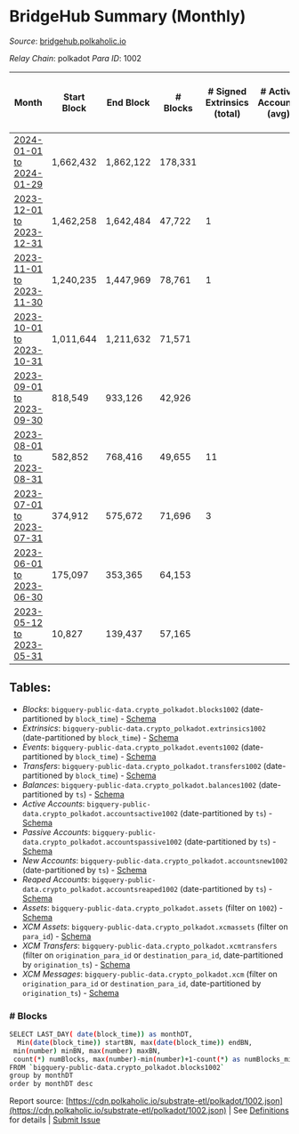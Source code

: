# BridgeHub Summary (Monthly)

_Source_: [bridgehub.polkaholic.io](https://bridgehub.polkaholic.io)

*Relay Chain*: polkadot
*Para ID*: 1002



| Month | Start Block | End Block | # Blocks | # Signed Extrinsics (total) | # Active Accounts (avg) | # Addresses with Balances (max) | Issues |
| ----- | ----------- | --------- | -------- | --------------------------- | ----------------------- | ------------------------------- | ------ |
| [2024-01-01 to 2024-01-29](/polkadot/1002-bridgehub/2024-01-31.md) | 1,662,432 | 1,862,122 | 178,331 |  |  | 19 | - 21,360 (10.70%) |   
| [2023-12-01 to 2023-12-31](/polkadot/1002-bridgehub/2023-12-31.md) | 1,462,258 | 1,642,484 | 47,722 | 1 |  | 19 | -  **BROKEN** (73.52%) |   
| [2023-11-01 to 2023-11-30](/polkadot/1002-bridgehub/2023-11-30.md) | 1,240,235 | 1,447,969 | 78,761 | 1 |  | 17 | -  **BROKEN** (62.09%) |   
| [2023-10-01 to 2023-10-31](/polkadot/1002-bridgehub/2023-10-31.md) | 1,011,644 | 1,211,632 | 71,571 |  |  | 17 | -  **BROKEN** (64.21%) |   
| [2023-09-01 to 2023-09-30](/polkadot/1002-bridgehub/2023-09-30.md) | 818,549 | 933,126 | 42,926 |  |  | 17 | -  **BROKEN** (62.54%) |   
| [2023-08-01 to 2023-08-31](/polkadot/1002-bridgehub/2023-08-31.md) | 582,852 | 768,416 | 49,655 | 11 |  | 17 | -  **BROKEN** (73.24%) |   
| [2023-07-01 to 2023-07-31](/polkadot/1002-bridgehub/2023-07-31.md) | 374,912 | 575,672 | 71,696 | 3 |  | 10 | -  **BROKEN** (64.29%) |   
| [2023-06-01 to 2023-06-30](/polkadot/1002-bridgehub/2023-06-30.md) | 175,097 | 353,365 | 64,153 |  |  | 1 | -  **BROKEN** (64.01%) |   
| [2023-05-12 to 2023-05-31](/polkadot/1002-bridgehub/2023-05-31.md) | 10,827 | 139,437 | 57,165 |  |  |  | -  **BROKEN** (55.55%) |   

## Tables:

* _Blocks_: `bigquery-public-data.crypto_polkadot.blocks1002` (date-partitioned by `block_time`) - [Schema](/schema/balances.json)
* _Extrinsics_: `bigquery-public-data.crypto_polkadot.extrinsics1002` (date-partitioned by `block_time`) - [Schema](/schema/extrinsics.json)
* _Events_: `bigquery-public-data.crypto_polkadot.events1002` (date-partitioned by `block_time`) - [Schema](/schema/events.json)
* _Transfers_: `bigquery-public-data.crypto_polkadot.transfers1002` (date-partitioned by `block_time`) - [Schema](/schema/transfers.json)
* _Balances_: `bigquery-public-data.crypto_polkadot.balances1002` (date-partitioned by `ts`) - [Schema](/schema/balances.json)
* _Active Accounts_: `bigquery-public-data.crypto_polkadot.accountsactive1002` (date-partitioned by `ts`) - [Schema](/schema/accountsactive.json)
* _Passive Accounts_: `bigquery-public-data.crypto_polkadot.accountspassive1002` (date-partitioned by `ts`) - [Schema](/schema/accountspassive.json)
* _New Accounts_: `bigquery-public-data.crypto_polkadot.accountsnew1002` (date-partitioned by `ts`) - [Schema](/schema/accountsnew.json)
* _Reaped Accounts_: `bigquery-public-data.crypto_polkadot.accountsreaped1002` (date-partitioned by `ts`) - [Schema](/schema/accountsreaped.json)
* _Assets_: `bigquery-public-data.crypto_polkadot.assets` (filter on `1002`) - [Schema](/schema/assets.json)
* _XCM Assets_: `bigquery-public-data.crypto_polkadot.xcmassets` (filter on `para_id`) - [Schema](/schema/xcmassets.json)
* _XCM Transfers_: `bigquery-public-data.crypto_polkadot.xcmtransfers` (filter on `origination_para_id` or `destination_para_id`, date-partitioned by `origination_ts`) - [Schema](/schema/xcmtransfers.json)
* _XCM Messages_: `bigquery-public-data.crypto_polkadot.xcm` (filter on `origination_para_id` or `destination_para_id`, date-partitioned by `origination_ts`) - [Schema](/schema/xcm.json)

### # Blocks
```bash
SELECT LAST_DAY( date(block_time)) as monthDT,
  Min(date(block_time)) startBN, max(date(block_time)) endBN, 
 min(number) minBN, max(number) maxBN, 
 count(*) numBlocks, max(number)-min(number)+1-count(*) as numBlocks_missing 
FROM `bigquery-public-data.crypto_polkadot.blocks1002` 
group by monthDT 
order by monthDT desc
```


Report source: [https://cdn.polkaholic.io/substrate-etl/polkadot/1002.json](https://cdn.polkaholic.io/substrate-etl/polkadot/1002.json) | See [Definitions](/DEFINITIONS.md) for details | [Submit Issue](https://github.com/colorfulnotion/substrate-etl/issues)

